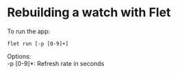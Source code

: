 # Rebuilding a watch with Flet

To run the app:

```
flet run [-p [0-9]+]
```
Options:<BR/>
  -p [0-9]*: Refresh rate in seconds